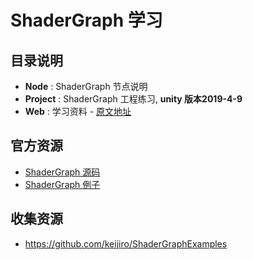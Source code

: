 # ShaderGraph 学习

## 目录说明
* **Node** : ShaderGraph 节点说明
* **Project** : ShaderGraph 工程练习, **unity 版本2019-4-9**
* **Web** : 学习资料 - [原文地址](https://blog.csdn.net/linxinfa/article/details/108049048)

## 官方资源
* [ShaderGraph 源码](https://github.com/Unity-Technologies/ShaderGraph)
* [ShaderGraph 例子](https://github.com/UnityTechnologies/ShaderGraph_ExampleLibrary)


## 收集资源
* https://github.com/keijiro/ShaderGraphExamples